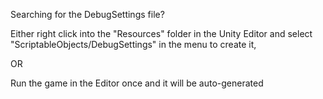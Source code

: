 Searching for the DebugSettings file?

Either right click into the "Resources" folder in the Unity Editor and select
"ScriptableObjects/DebugSettings" in the menu to create it,

OR

Run the game in the Editor once and it will be auto-generated
